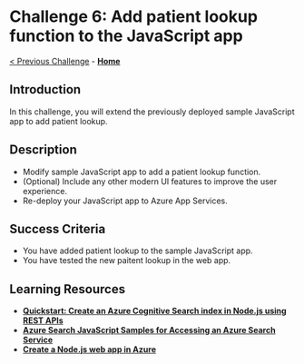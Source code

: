# Challenge 6: Add patient lookup function to the JavaScript app

[< Previous Challenge](./Challenge05.md) - **[Home](../readme.md)** 

## Introduction

In this challenge, you will extend the previously deployed sample JavaScript app to add patient lookup.

## Description

- Modify sample JavaScript app to add a patient lookup function.
- (Optional) Include any other modern UI features to improve the user experience.
- Re-deploy your JavaScript app to Azure App Services.


## Success Criteria
- You have added patient lookup to the sample JavaScript app.
- You have tested the new paitent lookup in the web app.

## Learning Resources

- **[Quickstart: Create an Azure Cognitive Search index in Node.js using REST APIs](https://docs.microsoft.com/en-us/azure/search/search-get-started-nodejs)**
- **[Azure Search JavaScript Samples for Accessing an Azure Search Service](https://github.com/liamca/azure-search-javascript-samples)**
- **[Create a Node.js web app in Azure](https://docs.microsoft.com/en-us/azure/app-service/quickstart-nodejs?pivots=platform-linux)**

